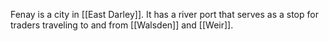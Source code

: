 Fenay is a city in [[East Darley]]. It has a river port that serves as a stop for traders traveling to and from [[Walsden]] and [[Weir]].